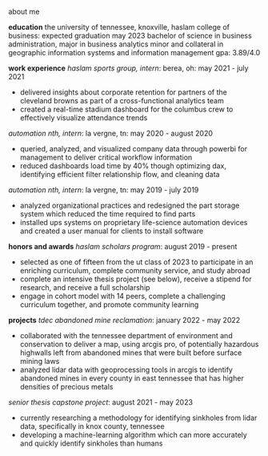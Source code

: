 about me

**education**
the university of tennessee, knoxville, haslam college of business: expected graduation may 2023
bachelor of science in business administration, major in business analytics
minor and collateral in geographic information systems and information management
gpa: 3.89/4.0

**work experience**
*haslam sports group, intern*: berea, oh: may 2021 - july 2021

  - delivered insights about corporate retention for partners of the cleveland browns as part of a cross-functional analytics team
  - created a real-time stadium dashboard for the columbus crew to effectively visualize attendance trends

*automation nth, intern*: la vergne, tn: may 2020 - august 2020

  - queried, analyzed, and visualized company data through powerbi for management to deliver critical workflow information
  - reduced dashboards load time by 40% though optimizing dax, identifying efficient filter relationship flow, and cleaning data

*automation nth, intern*: la vergne, tn: may 2019 - july 2019

  - analyzed organizational practices and redesigned the part storage system which reduced the time required to find parts
  - installed ups systems on proprietary life-science automation devices and created a user manual for clients to install software
  
**honors and awards**
*haslam scholars program*: august 2019 - present

  - selected as one of fifteen from the ut class of 2023 to participate in an enriching curriculum, complete community service, and study abroad
  - complete an intensive thesis project (see below), receive a stipend for research, and receive a full scholarship
  - engage in cohort model with 14 peers, complete a challenging curriculum together, and promote community learning
  
**projects**
*tdec abandoned mine reclamation*: january 2022 - may 2022

  - collaborated with the tennessee department of environment and conservation to deliver a map, using arcgis pro, of potentially hazardous highwalls left from abandoned mines that were built before surface mining laws
  - analyzed lidar data with geoprocessing tools in arcgis to identify abandoned mines in every county in east tennessee that has higher densities of precious metals

*senior thesis capstone project*: august 2021 - may 2023

  - currently researching a methodology for identifying sinkholes from lidar data, specifically in knox county, tennessee
  - developing a machine-learning algorithm which can more accurately and quickly identify sinkholes than humans
